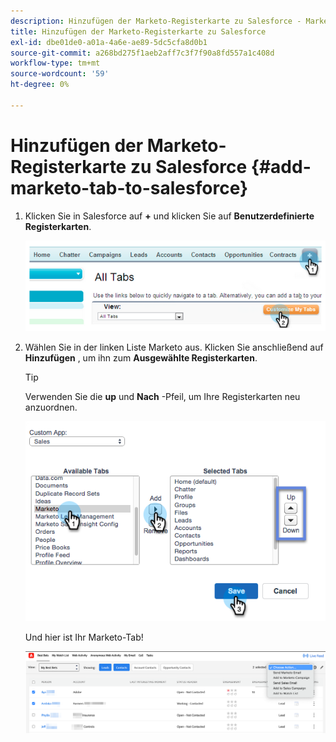 ```yaml
---
description: Hinzufügen der Marketo-Registerkarte zu Salesforce - Marketo Docs - Produktdokumentation
title: Hinzufügen der Marketo-Registerkarte zu Salesforce
exl-id: dbe01de0-a01a-4a6e-ae89-5dc5cfa8d0b1
source-git-commit: a268bd275f1aeb2aff7c3f7f90a8fd557a1c408d
workflow-type: tm+mt
source-wordcount: '59'
ht-degree: 0%

---
```


# Hinzufügen der Marketo-Registerkarte zu Salesforce {#add-marketo-tab-to-salesforce}

1. Klicken Sie in Salesforce auf **+** und klicken Sie auf **Benutzerdefinierte Registerkarten**.

   ![](assets/add-marketo-tab-to-salesforce-1.png)

1. Wählen Sie in der linken Liste Marketo aus. Klicken Sie anschließend auf **Hinzufügen** , um ihn zum **Ausgewählte Registerkarten**.

   >[!TIP]
   >
   >Verwenden Sie die **up** und **Nach** -Pfeil, um Ihre Registerkarten neu anzuordnen.

   ![](assets/add-marketo-tab-to-salesforce-2.png)

   Und hier ist Ihr Marketo-Tab!

   ![](assets/add-marketo-tab-to-salesforce-3.png)
